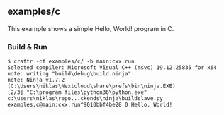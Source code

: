 ## examples/c

This example shows a simple Hello, World! program in C.

### Build & Run

```
$ craftr -cf examples/c/ -b main:cxx.run
Selected compiler: Microsoft Visual C++ (msvc) 19.12.25835 for x64
note: writing "build\debug\build.ninja"
note: Ninja v1.7.2 (C:\Users\niklas\Nextcloud\share\prefs\bin\ninja.EXE)
[2/3] "C:\program files\python36\python.exe" c:\users\niklas\repo...ckends\ninja\buildslave.py examples.c@main:cxx.run^9010bbf4be28 0 Hello, World!
```
